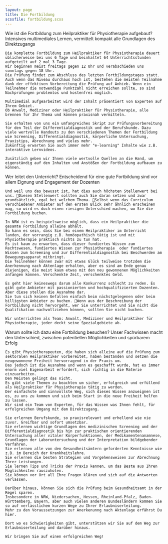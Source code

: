 ```yaml
---
layout: page
title: Die Fortbildung
scssfile: fortbildung.scss
---
```

Wie ist die Fortbildung zum Heilpraktiker für Physiotherapie aufgebaut?
Intensives multimediales Lernen, vermittelt kompakt alle Grundlagen des Direktzugangs

	Die komplette Fortbildung zum Heilpraktiker für Physiotherapie dauert üblicherweise bei uns 6 Tage und beinhaltet 64 Unterrichtsstunden aufgeteilt auf 2 mal 3 Tage.
	Wir beginnen meist freitags gegen 12 Uhr und verabschieden uns sonntags gegen 18 Uhr. 
	Die Prüfung findet zum Abschluss des letzten Fortbildungstages statt. 
	Auch wenn das Niveau durchaus hoch ist, bestehen die meisten Teilnahme dank der effektiven Vorbereitung die Prüfung auf Anhieb. Wenn ein Teilnehmer die notwendige Punktzahl nicht erreichen sollte, so sind Nachprüfungen problemlos und kostenfrei möglich. 
	
	Multimedial aufgearbeitet wird der Inhalt präsentiert von Experten auf Ihrem Gebiet. 
	Ob Anwalt, Mediziner oder Heilpraktiker für Physiotherapie, alle brennen für Ihr Thema und können praxisnah vermitteln.
	
	Sie erhalten von uns ein umfangreiches Skript zur Prüfungsvorbereitung für den Teil der Differentialdiagnostik und der Berufskunde. Dazu viele wertvolle Handouts zu den verschiedenen Themen der Fortbildung wie Screening, Differentialdiagnostik, körperliche Untersuchung, Praxistips, Abrechnung und vieles mehr.
	Zukünftig erwarten Sie auch immer mehr "e-learning" Inhalte wie z.B. interaktive Lernvideos.
	
	Zusätzlich geben wir Ihnen viele wertvolle Quellen an die Hand, um eigenständig auf den Inhalten und Anstößen der Fortbildung aufbauen zu können.
	
Wer leitet den Unterricht?
Entscheidend für eine gute Fortbildung sind vor allem Eignung und Engagement der Dozenten

	Und weil uns das bewusst ist, hat dies auch höchsten Stellenwert bei uns. Diesen Stellenwert sollten auch Sie daran setzen und zwar grundsätzlich, egal bei welchem Thema. Selbst wenn das Curriculum verschiedener Anbieter auf den ersten Blick sehr ähnlich erscheinen mag, so wird es doch einen riesigen Unterschied machen, wo Sie die Fortbildung buchen.
	
	In NRW ist es beispielsweise möglich, dass ein Heilpraktiker die gesamte Fortbildung alleine abhält.
	So kann es sein, dass Sie bei einem Heilpraktiker im Unterricht landen, der vorrangig z.B. homöopathisch tätig ist und mit Physiotherapie praktisch nichts zu tun hat.
	Es ist kaum zu erwarten, dass dieser fundiertes Wissen zum Rechtswesen, fundiertes Wissen zur Physiotherapie  oder fundiertes Wissen zum Screening und zur Differentialdiagnostik bei Beschwerden am Bewegungsapparat mitbringt.
	Die Teilnehmer können zwar mit etwas Glück teilweise trotzdem die Anerkennung nach Aktenlage erhalten, aber es sind am Ende genau diejenigen, die meist kaum etwas mit den neu gewonnenen Möglichkeiten anfangen können. Verschenkte Zeit, verschenktes Geld. 
	
	Es geht hier keineswegs darum alle Konkurrenz schlecht zu reden. Es gibt gute Anbieter mit passionierten und hochqualifizierten Dozenten. Aber diese stellen die Ausnahme dar. 
	Sie tun sich keinen Gefallen einfach beim nächstgelegenen oder beim billigsten Anbieter zu buchen. Wenn aus der Beschreibung der Fortbildung nicht hervorgeht, wer Sie unterrichtet und Sie nicht die Qualifikation nachvollziehen können, sollten Sie nicht buchen. 
	
	Wir unterrichten als Team: Anwalt, Mediziner und Heilpraktiker für Physiotherapie, jeder deckt seine Spezialgebiete ab.


Warum sollte ich dazu eine Fortbildung besuchen? 
Unser Fachwissen macht den Unterschied, zwischen potentiellen Möglichkeiten und spürbarem Erfolg

	Es gibt Physiotherapeuten, die haben sich alleine auf die Prüfung zum sektoralen Heilpraktiker vorbereitet, haben bestanden und setzen die neugewonnene Freiheit hervorragend in der Praxis um.
	Das jedoch ist die Ausnahme und wenn es geschafft wurde, hat es immer enorm viel Eigenarbeit erfordert, sich richtig in die Materie einzuarbeiten.
	Den Meisten gelingt das nicht. 
	Es gibt viele Themen zu beachten um sicher, erfolgreich und erfüllend als Heilpraktiker für Physiotherapie tätig zu werden.
	Der einfachste und sinnvollste Weg, sich dieses Wissen anzueignen ist es, zu uns zu kommen und sich beim Start in die neue Freiheit helfen zu lassen.
	Wir sind ein Team von Experten, für das Wissen was Ihnen fehlt, für erfolgreichen Umgang mit dem Direktzugang.
	
	Sie erlernen Berufskunde, so praxisrelevant und erhellend wie nie zuvor. Greifbar und sofort umsetzbar.
	Sie erlernen wichtige Grundlagen des medizinischen Screening und der Differentialdiagnostik bis hin zur praktischen orientierenden Untersuchung aller vitaler Körperfunktionen, der Medikamentenanamnese, Grundlagen der Laboruntersuchung und der Interpretation bildgebender Verfahren.
	Sie erlernen alle von den Gesundheitsämtern geforderten Kenntnisse wie z.B. im Bereich der Krankheitslehre.
	Sie erlernen die besten Strategien und Vorgehensweisen zur Abrechnung Ihrer Leistungen.
	Sie lernen Tips und Tricks der Praxis kennen, um das Beste aus Ihren Möglichkeiten rauszuholen.
	Sie können vor Ort all Ihre Fragen klären und sich auf die Antworten verlassen.
	
	Darüber hinaus, können Sie sich die Prüfung beim Gesundheitsamt in der Regel sparen.
	Insbesondere in NRW, Niedersachen, Hessen, Rheinland-Pfalz, Baden-Württemberg, Bayern, aber auch vielen anderen Bundesländern kommen Sie so auf verlässlichem kurzen Wege zu Ihrer Erlaubniserteilung.
	Mehr zu den Voraussetzungen zur Anerkenunng nach Aktenlage erfährst Du hier.
	
	Dort wo es Schwierigkeiten gibt, unterstützen wir Sie auf dem Weg zur Erlaubniserteilung und darüber hinaus.
	
	Wir bringen Sie auf einen erfolgreichen Weg!
	
